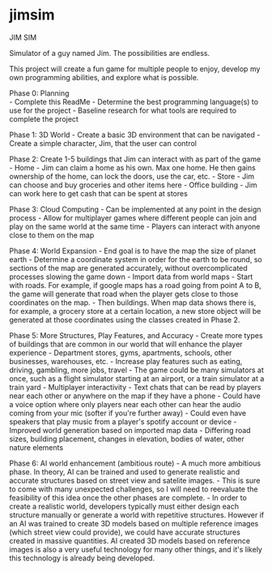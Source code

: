 # jimsim

JIM SIM

Simulator of a guy named Jim. The possibilities are endless. 

This project will create a fun game for multiple people to enjoy, develop my own programming abilities, and explore what is possible. 

Phase 0: Planning  
    - Complete this ReadMe
    - Determine the best programming language(s) to use for the project
    - Baseline research for what tools are required to complete the project
    
Phase 1: 3D World
    - Create a basic 3D environment that can be navigated
    - Create a simple character, Jim, that the user can control
    
Phase 2: Create 1-5 buildings that Jim can interact with as part of the game
    - Home
        - Jim can claim a home as his own. Max one home. He then gains ownership of the home, can lock the doors, use the car, etc. 
    - Store
        - Jim can choose and buy groceries and other items here
    - Office building
        - Jim can work here to get cash that can be spent at stores
        
Phase 3: Cloud Computing 
    - Can be implemented at any point in the design process
    - Allow for multiplayer games where different people can join and play on the same world at the same time
    - Players can interact with anyone close to them on the map
    
Phase 4: World Expansion 
    - End goal is to have the map the size of planet earth
    - Determine a coordinate system in order for the earth to be round, so sections of the map are generated accurately, without overcomplicated processes slowing the game down
    - Import data from world maps
        - Start with roads. For example, if google maps has a road going from point A to B, the game will generate that road when the player gets close to those coordinates on the map. 
        - Then buildings. When map data shows there is, for example, a grocery store at a certain location, a new store object will be generated at those coordinates using the classes created in Phase 2. 
        
Phase 5: More Structures, Play Features, and Accuracy 
    - Create more types of buildings that are common in our world that will enhance the player experience 
        - Department stores, gyms, apartments, schools, other businesses, warehouses, etc. 
    - Increase play features such as eating, driving, gambling, more jobs, travel
        - The game could be many simulators at once, such as a flight simulator starting at an airport, or a train simulator at a train yard
    - Multiplayer interactivity 
        - Text chats that can be read by players near each other or anywhere on the map if they have a phone
        - Could have a voice option where only players near each other can hear the audio coming from your mic (softer if you're further away)
        - Could even have speakers that play music from a player's spotify account or device
    - Improved world generation based on imported map data
        - Differing road sizes, building placement, changes in elevation, bodies of water, other nature elements
        
Phase 6: AI world enhancement (ambitious route)
    - A much more ambitious phase. In theory, AI can be trained and used to generate realistic and accurate structures based on street view and satelite images. 
    - This is sure to come with many unexpected challenges, so I will need to reevaluate the feasibility of this idea once the other phases are complete. 
    - In order to create a realistic world, developers typically must either design each structure manually or generate a world with repetitive structures. However if an AI was trained to create 3D models based on multiple reference images (which street view could provide), we could have accurate structures created in massive quantities. AI created 3D models based on reference images is also a very useful technology for many other things, and it's likely this technology is already being developed. 



    
    



    
